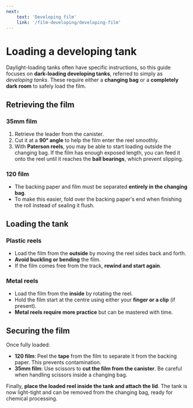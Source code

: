 ```yaml
---
next:
    text: 'Developing film'
    link: '/film-developing/developing-film'
---
```

# Loading a developing tank

Daylight-loading tanks often have specific instructions, so this guide focuses on **dark-loading developing tanks**, referred to simply as *developing tanks*. 
These require either a **changing bag** or a **completely dark room** to safely load the film.  

## Retrieving the film

### 35mm film

1. Retrieve the leader from the canister.  
2. Cut it at a **90° angle** to help the film enter the reel smoothly.  
3. With **Paterson reels**, you may be able to start loading outside the changing bag. If the film has enough exposed length, you can feed it onto the reel until it reaches the **ball bearings**, which prevent slipping.  

### 120 film

- The backing paper and film must be separated **entirely in the changing bag**.  
- To make this easier, fold over the backing paper's end when finishing the roll instead of sealing it flush.

## Loading the tank

### Plastic reels

- Load the film from the **outside** by moving the reel sides back and forth.  
- **Avoid buckling or bending** the film.  
- If the film comes free from the track, **rewind and start again**.  

### Metal reels

- Load the film from the **inside** by rotating the reel.  
- Hold the film start at the centre using either your **finger or a clip** (if present).  
- **Metal reels require more practice** but can be mastered with time.  

## Securing the film

Once fully loaded:  

- **120 film**: Peel the **tape** from the film to separate it from the backing paper. This prevents contamination.  
- **35mm film**: Use scissors to **cut the film from the canister**. Be careful when handling scissors inside a changing bag.  

Finally, **place the loaded reel inside the tank and attach the lid**. The tank is now light-tight and can be removed from the changing bag, ready for chemical processing.  
